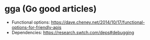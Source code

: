 # gga (Go good articles)


* Functional options: https://dave.cheney.net/2014/10/17/functional-options-for-friendly-apis
* Dependencies: https://research.swtch.com/deps#debugging
